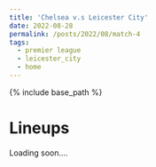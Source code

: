 ```yaml
---
title: 'Chelsea v.s Leicester City'
date: 2022-08-28
permalink: /posts/2022/08/match-4
tags:
  - premier league
  - leicester_city
  - home
---
```


{% include base_path %}

<!-- # Final Score
### Chelsea (Koulibaly, James) 2 - 2 Tottenham (Hojberg, Kane) -->

# Lineups 
Loading soon....

<!-- ## Leeds 
<img src="../images/lineups/leeds_gm3.png" alt="leeds_lineup_gm3" width=400/>

>                        Meslier    
>   
>          Kristensen   Koch     Llorente     Struijk  
> 
>                     Roca    Adams 
>
>             James      Aaronson      Harrison
>
>                       Moreno
>


## Chelsea
<img src="../images/lineups/chelsea_gm3.png" alt="chelsea_lineup_gm3" width=400/>

>                        Mendy    
>   
>                James  Silva  Koulibaly  
> 
>     Loftus-Cheek    Gallagher   Jorginho    Cucurella 
>
>             Sterling            Mount
>
>                       Havertz  -->
> 



